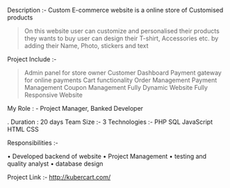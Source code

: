 Description :-
Custom E-commerce website is a online store of Customised products
>On this website user can customize and
personalised their products they wants to buy
> user can design their T-shirt, Accessories etc.
by adding their Name, Photo, stickers and text

Project Include :-
> Admin panel for store owner
> Customer Dashboard
> Payment gateway for online payments
> Cart functionality
> Order Management
> Payment Management
> Coupon Management
> Fully Dynamic Website
> Fully Responsive Website

My Role : - Project Manager, Banked Developer



.
Duration : 20 days
Team Size :- 3
Technologies :- PHP SQL JavaScript HTML CSS

Responsibilities :-

• Developed backend of website
• Project Management
• testing and quality analyst
• database design

Project Link :-
http://kubercart.com/